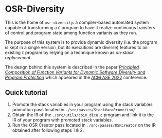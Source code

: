 # OSR-Diversity
This is the home of `osr-diversity`: a compiler-based automated system capable of transforming a `C` program to have it realize continuous transfers of control and program state among function variants as they run.

The purpose of this system is to provide dynamic diversity (i.e. the program is kept in a single version, but its executions are diverse) features to an existing `C` program by relying on a technique known as _on-stack replacement_.

The design behind this system is described in the paper [_Principled Composition of Function Variants for Dynamic
Software Diversity and Program Protection_](https://dl.acm.org/doi/abs/10.1145/3551349.3559553) which appeared in the [ACM ASE 2022](https://conf.researchr.org/home/ase-2022) conference.

## Quick tutorial
1. Promote the stack variables in your program using the stack variables promotion pass located in `./src/passes/StackVaraPromotion/`
2. Obtain the IR of the `./src/utils/coin_dice.c` program and link it to the IR of your program with promoted stack variables.
3. Run the OSR Creator pass located in `./src/passes/OSRCreator` on the IR obtained after following steps 1 & 2.
